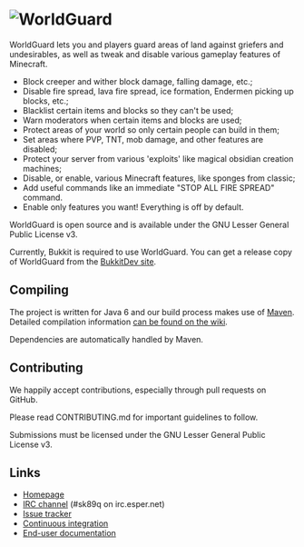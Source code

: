 # ![WorldGuard](http://static.sk89q.com/readme/worldguard-new.png)

WorldGuard lets you and players guard areas of land against griefers and undesirables, as well as tweak and disable various gameplay features of Minecraft.

* Block creeper and wither block damage, falling damage, etc.;
* Disable fire spread, lava fire spread, ice formation, Endermen picking up blocks, etc.;
* Blacklist certain items and blocks so they can't be used;
* Warn moderators when certain items and blocks are used;
* Protect areas of your world so only certain people can build in them;
* Set areas where PVP, TNT, mob damage, and other features are disabled;
* Protect your server from various 'exploits' like magical obsidian creation machines;
* Disable, or enable, various Minecraft features, like sponges from classic;
* Add useful commands like an immediate "STOP ALL FIRE SPREAD" command.
* Enable only features you want! Everything is off by default.

WorldGuard is open source and is available under the GNU Lesser
General Public License v3.

Currently, Bukkit is required to use WorldGuard. You can get a release copy of WorldGuard from the [BukkitDev site](http://dev.bukkit.org/bukkit-plugins/worldguard/).

Compiling
---------

The project is written for Java 6 and our build process makes use of
[Maven](http://maven.apache.org). Detailed compilation information
[can be found on the wiki](http://wiki.sk89q.com/wiki/WorldGuard/Development#Compiling).

Dependencies are automatically handled by Maven.

Contributing
------------

We happily accept contributions, especially through pull requests on GitHub.

Please read CONTRIBUTING.md for important guidelines to follow.

Submissions must be licensed under the GNU Lesser General Public License v3.

Links
-----

* [Homepage](http://enginehub.org/worldguard)
* [IRC channel](http://skq.me/irc/irc.esper.net/sk89q/) (#sk89q on irc.esper.net)
* [Issue tracker](http://youtrack.sk89q.com/issues/WORLDGUARD)
* [Continuous integration](http://builds.enginehub.org)
* [End-user documentation](http://wiki.sk89q.com/wiki/WorldGuard)
